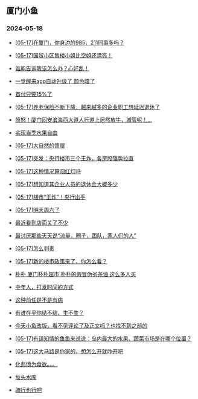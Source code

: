 ## 厦门小鱼 
### 2024-05-18

+ [[05-17]在厦门，你身边的985，211同事多吗？](http://bbs.xmfish.com/read-htm-tid-18191678.html)

+ [[05-17]国贸小区售楼小姐比空姐还漂亮！](http://bbs.xmfish.com/read-htm-tid-18191830.html)

+ [谁能告诉我该怎么办？心好乱！](http://bbs.xmfish.com/read-htm-tid-18191931.html)

+ [一觉醒来app自动升级了
颜色暗了](http://bbs.xmfish.com/read-htm-tid-18191614.html)

+ [首付只要15%了](http://bbs.xmfish.com/read-htm-tid-18191870.html)

+ [[05-17]养老保险不断下降，越来越多的企业职工想延迟退休了](http://bbs.xmfish.com/read-htm-tid-18191785.html)

+ [愤怒！厦门同安滨海西大道人行道上居然放牛，城管呢！...](http://bbs.xmfish.com/read-htm-tid-18191604.html)

+ [实现当季水果自由](http://bbs.xmfish.com/read-htm-tid-18191769.html)

+ [[05-17]大自然的馈赠](http://bbs.xmfish.com/read-htm-tid-18191721.html)

+ [[05-17]突发：央行楼市三个王炸，各房股强势拉直](http://bbs.xmfish.com/read-htm-tid-18191899.html)

+ [[05-17]这种情况算闯红灯吗](http://bbs.xmfish.com/read-htm-tid-18191755.html)

+ [[05-17]想知道其企业人员的退休金大概多少](http://bbs.xmfish.com/read-htm-tid-18191887.html)

+ [[05-17]楼市“王炸”！央行出手](http://bbs.xmfish.com/read-htm-tid-18191930.html)

+ [[05-17]明天周六了](http://bbs.xmfish.com/read-htm-tid-18191908.html)

+ [最近看到店面关了不少](http://bbs.xmfish.com/read-htm-tid-18191802.html)

+ [最讨厌那些天天说“流量，圈子，团队，家人们的人”](http://bbs.xmfish.com/read-htm-tid-18191808.html)

+ [[05-17]怎么判责](http://bbs.xmfish.com/read-htm-tid-18191885.html)

+ [[05-17]新的楼市政策来了，你怎么看？](http://bbs.xmfish.com/read-htm-tid-18191882.html)

+ [朴朴 厦门朴朴超市 朴朴的假冒伪劣茶油 这么多人买](http://bbs.xmfish.com/read-htm-tid-18191974.html)

+ [中年人，打发时间的方式](http://bbs.xmfish.com/read-htm-tid-18192082.html)

+ [这种前任是不是有病](http://bbs.xmfish.com/read-htm-tid-18192016.html)

+ [有谁在乎你结不结、生不生？](http://bbs.xmfish.com/read-htm-tid-18192072.html)

+ [今天小鱼改版，看不见评论了及正文吗？也找不到之前的](http://bbs.xmfish.com/read-htm-tid-18191994.html)

+ [[05-17]有请知情的鱼鱼来说说：岛内最大的水果、蔬菜市场是在哪个位置？](http://bbs.xmfish.com/read-htm-tid-18192049.html)

+ [[05-17]这大马路是你家的，想怎么开就咋开吧](http://bbs.xmfish.com/read-htm-tid-18192083.html)

+ [化悲愤为食欲。。。](http://bbs.xmfish.com/read-htm-tid-18192029.html)

+ [坂头水库](http://bbs.xmfish.com/read-htm-tid-18191951.html)

+ [骑行也行吧](http://bbs.xmfish.com/read-htm-tid-18192006.html)

